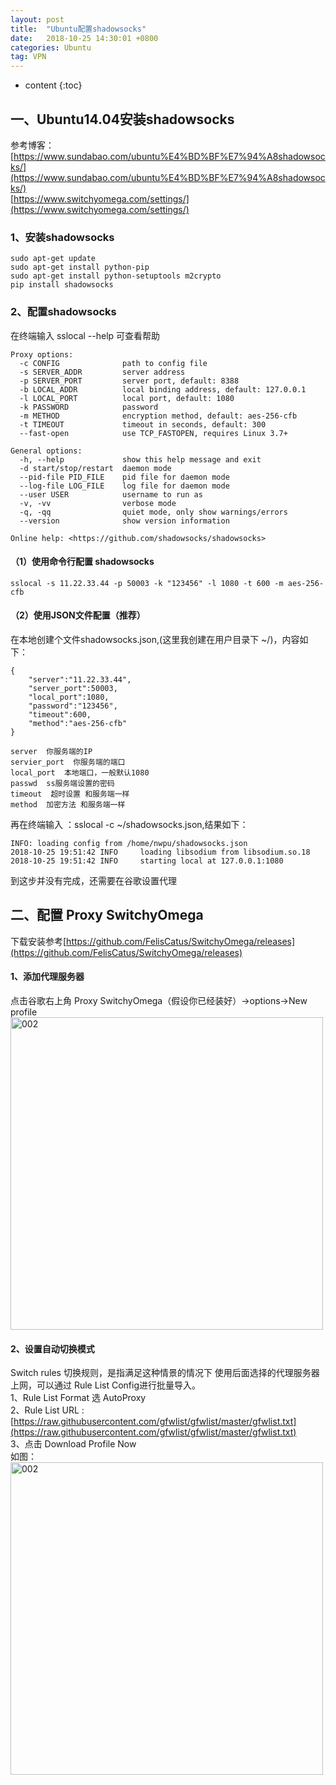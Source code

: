 ```yaml
---
layout: post
title:  "Ubuntu配置shadowsocks"
date:   2018-10-25 14:30:01 +0800
categories: Ubuntu
tag: VPN
---
```


* content
{:toc}


## 一、Ubuntu14.04安装shadowsocks
参考博客：  
[https://www.sundabao.com/ubuntu%E4%BD%BF%E7%94%A8shadowsocks/](https://www.sundabao.com/ubuntu%E4%BD%BF%E7%94%A8shadowsocks/)   
[https://www.switchyomega.com/settings/](https://www.switchyomega.com/settings/)   
### 1、安装shadowsocks
```
sudo apt-get update
sudo apt-get install python-pip
sudo apt-get install python-setuptools m2crypto
pip install shadowsocks
```
### 2、配置shadowsocks
在终端输入 sslocal --help 可查看帮助
```
Proxy options:
  -c CONFIG              path to config file
  -s SERVER_ADDR         server address
  -p SERVER_PORT         server port, default: 8388
  -b LOCAL_ADDR          local binding address, default: 127.0.0.1
  -l LOCAL_PORT          local port, default: 1080
  -k PASSWORD            password
  -m METHOD              encryption method, default: aes-256-cfb
  -t TIMEOUT             timeout in seconds, default: 300
  --fast-open            use TCP_FASTOPEN, requires Linux 3.7+

General options:
  -h, --help             show this help message and exit
  -d start/stop/restart  daemon mode
  --pid-file PID_FILE    pid file for daemon mode
  --log-file LOG_FILE    log file for daemon mode
  --user USER            username to run as
  -v, -vv                verbose mode
  -q, -qq                quiet mode, only show warnings/errors
  --version              show version information

Online help: <https://github.com/shadowsocks/shadowsocks>

```
#### （1）使用命令行配置 shadowsocks
```
sslocal -s 11.22.33.44 -p 50003 -k "123456" -l 1080 -t 600 -m aes-256-cfb

```
#### （2）使用JSON文件配置（推荐）
在本地创建个文件shadowsocks.json,(这里我创建在用户目录下 ~/)，内容如下：
```
{
    "server":"11.22.33.44",
    "server_port":50003,
    "local_port":1080,
    "password":"123456",
    "timeout":600,
    "method":"aes-256-cfb"
}

server  你服务端的IP
servier_port  你服务端的端口
local_port  本地端口，一般默认1080
passwd  ss服务端设置的密码
timeout  超时设置 和服务端一样
method  加密方法 和服务端一样
```
再在终端输入 ：sslocal -c ~/shadowsocks.json,结果如下：  
```
INFO: loading config from /home/nwpu/shadowsocks.json
2018-10-25 19:51:42 INFO     loading libsodium from libsodium.so.18
2018-10-25 19:51:42 INFO     starting local at 127.0.0.1:1080

```
到这步并没有完成，还需要在谷歌设置代理


## 二、配置 Proxy SwitchyOmega
下载安装参考[https://github.com/FelisCatus/SwitchyOmega/releases](https://github.com/FelisCatus/SwitchyOmega/releases)   

#### 1、添加代理服务器
点击谷歌右上角  Proxy SwitchyOmega（假设你已经装好）->options->New profile
<img src="{{ '/styles/images/ssr/002.png' | prepend: site.baseurl }}" alt="002" width="500" />

#### 2、设置自动切换模式
Switch rules 切换规则，是指满足这种情景的情况下 使用后面选择的代理服务器上网，可以通过 Rule List Config进行批量导入。  
1、Rule List Format 选 AutoProxy  
2、Rule List URL :[https://raw.githubusercontent.com/gfwlist/gfwlist/master/gfwlist.txt](https://raw.githubusercontent.com/gfwlist/gfwlist/master/gfwlist.txt)   
3、点击 Download Profile Now  
如图：  
<img src="{{ '/styles/images/ssr/003.png' | prepend: site.baseurl }}" alt="002" width="500" />



